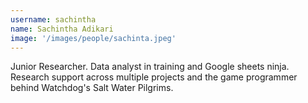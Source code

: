 ```yaml
---
username: sachintha
name: Sachintha Adikari
image: '/images/people/sachinta.jpeg'
---
```

Junior Researcher. Data analyst in training and Google sheets ninja. Research support across multiple projects and the game programmer behind Watchdog's Salt Water Pilgrims.
